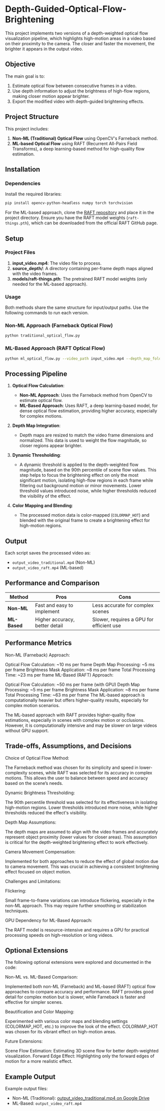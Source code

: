 # Depth-Guided-Optical-Flow-Brightening


This project implements two versions of a depth-weighted optical flow visualization pipeline, which highlights high-motion areas in a video based on their proximity to the camera. The closer and faster the movement, the brighter it appears in the output video.

## Objective

The main goal is to:
1. Estimate optical flow between consecutive frames in a video.
2. Use depth information to adjust the brightness of high-flow regions, making closer motion appear brighter.
3. Export the modified video with depth-guided brightening effects.

## Project Structure

This project includes:
1. **Non-ML (Traditional) Optical Flow** using OpenCV's Farneback method.
2. **ML-based Optical Flow** using RAFT (Recurrent All-Pairs Field Transforms), a deep learning-based method for high-quality flow estimation.

## Installation

### Dependencies

Install the required libraries:
```bash
pip install opencv-python-headless numpy torch torchvision
```

For the ML-based approach, clone the [RAFT repository](https://github.com/princeton-vl/RAFT) and place it in the project directory. Ensure you have the RAFT model weights (`raft-things.pth`), which can be downloaded from the official RAFT GitHub page.

## Setup

### Project Files
1. **input_video.mp4**: The video file to process.
2. **source_depth/**: A directory containing per-frame depth maps aligned with the video frames.
3. **models/raft-things.pth**: The pretrained RAFT model weights (only needed for the ML-based approach).

### Usage

Both methods share the same structure for input/output paths. Use the following commands to run each version.

### Non-ML Approach (Farneback Optical Flow)

```bash
python traditional_optical_flow.py 
```

### ML-Based Approach (RAFT Optical Flow)

```bash
python ml_optical_flow.py --video_path input_video.mp4 --depth_map_folder source_depth/ --output_path output_video_raft.mp4 --model_weights models/raft-things.pth
```

## Processing Pipeline

1. **Optical Flow Calculation**:
   - **Non-ML Approach**: Uses the Farneback method from OpenCV to estimate optical flow.
   - **ML-Based Approach**: Uses RAFT, a deep learning-based model, for dense optical flow estimation, providing higher accuracy, especially for complex motions.
   
2. **Depth Map Integration**:
   - Depth maps are resized to match the video frame dimensions and normalized. This data is used to weight the flow magnitude, so closer regions appear brighter.

3. **Dynamic Thresholding**:
   - A dynamic threshold is applied to the depth-weighted flow magnitude, based on the 90th percentile of scene flow values. This step helps to focus the brightening effect on only the most significant motion, isolating high-flow regions in each frame while filtering out background motion or minor movements. Lower threshold values introduced noise, while higher thresholds reduced the visibility of the effect.

4. **Color Mapping and Blending**:
   - The processed motion data is color-mapped (`COLORMAP_HOT`) and blended with the original frame to create a brightening effect for high-motion regions.

## Output

Each script saves the processed video as:
- `output_video_traditional.mp4` (Non-ML)
- `output_video_raft.mp4` (ML-based)

## Performance and Comparison

| Method        | Pros                             | Cons                                      |
|---------------|----------------------------------|-------------------------------------------|
| **Non-ML**    | Fast and easy to implement       | Less accurate for complex scenes          |
| **ML-Based**  | Higher accuracy, better detail   | Slower, requires a GPU for efficient use  |

## Performance Metrics
Non-ML (Farneback) Approach:

Optical Flow Calculation: ~10 ms per frame
Depth Map Processing: ~5 ms per frame
Brightness Mask Application: ~8 ms per frame
Total Processing Time: ~23 ms per frame
ML-Based (RAFT) Approach:

Optical Flow Calculation: ~50 ms per frame (with GPU)
Depth Map Processing: ~5 ms per frame
Brightness Mask Application: ~8 ms per frame
Total Processing Time: ~63 ms per frame
The ML-based approach is computationally heavier but offers higher-quality results, especially for complex motion scenarios.

The ML-based approach with RAFT provides higher-quality flow estimations, especially in scenes with complex motion or occlusions. However, it is computationally intensive and may be slower on large videos without GPU support.

## Trade-offs, Assumptions, and Decisions
Choice of Optical Flow Method:

The Farneback method was chosen for its simplicity and speed in lower-complexity scenes, while RAFT was selected for its accuracy in complex motions. This allows the user to balance between speed and accuracy based on the scene’s needs.


Dynamic Brightness Thresholding:

The 90th percentile threshold was selected for its effectiveness in isolating high-motion regions. Lower thresholds introduced more noise, while higher thresholds reduced the effect's visibility.


Depth Map Assumptions:

The depth maps are assumed to align with the video frames and accurately represent object proximity (lower values for closer areas). This assumption is critical for the depth-weighted brightening effect to work effectively.


Camera Movement Compensation:

Implemented for both approaches to reduce the effect of global motion due to camera movement. This was crucial in achieving a consistent brightening effect focused on object motion.


Challenges and Limitations:

Flickering: 

Small frame-to-frame variations can introduce flickering, especially in the non-ML approach. This may require further smoothing or stabilization techniques.


GPU Dependency for ML-Based Approach: 

The RAFT model is resource-intensive and requires a GPU for practical processing speeds on high-resolution or long videos.

## Optional Extensions
The following optional extensions were explored and documented in the code:


Non-ML vs. ML-Based Comparison:

Implemented both non-ML (Farneback) and ML-based (RAFT) optical flow approaches to compare accuracy and performance. RAFT provides good detail for complex motion but is slower, while Farneback is faster and effective for simpler scenes.

Beautification and Color Mapping:

Experimented with various color maps and blending settings (COLORMAP_HOT, etc.) to improve the look of the effect. COLORMAP_HOT was chosen for its vibrant effect on high-motion areas.


Future Extensions:

Scene Flow Estimation: Estimating 3D scene flow for better depth-weighted visualization.
Forward Edge Effect: Highlighting only the forward edges of motion for a more realistic effect.

## Example Output

Example output files:
-  Non-ML (Traditional): [output_video_traditional.mp4 on Google Drive](https://drive.google.com/file/d/1wBzC2qknJu-oIoUQP2D8KvhxsgXZtw7_/view?usp=sharing)
- ML-Based: `output_video_raft.mp4`

  
